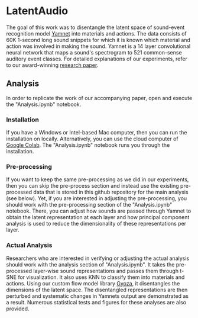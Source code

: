 # LatentAudio
The goal of this work was to disentangle the latent space of sound-event recognition model [Yamnet](https://www.tensorflow.org/hub/tutorials/yamnet) into materials and actions. The data consists of 60K 1-second long sound snippets for which it is known which material and action was involved in making the sound. Yamnet is a 14 layer convolutional neural network that maps a sound's spectrogram to 521 common-sense auditory event classes. For detailed explanations of our experiments, refer to our award-winning [research paper](https://papers.ssrn.com/sol3/papers.cfm?abstract_id=4959687).

## Analysis
In order to replicate the work of our accompanying paper, open and execute the "Analysis.ipynb" notebook. 

### Installation
If you have a Windows or Intel-based Mac computer, then you can run the installation on locally. Alternatively, you can use the cloud computer of [Google Colab](https://colab.google). The "Analysis.ipynb" notebook runs you through the installation.

### Pre-processing
If you want to keep the same pre-processing as we did in our experiments, then you can skip the pre-process section and instead use the existing pre-processed data that is stored in this github repository for the main analysis (see below). Yet, if you are interested in adjusting the pre-processing, you should work with the pre-processing section of the "Analysis.ipynb" notebook. There, you can adjust how sounds are passed through Yamnet to obtain the latent representation at each layer and how principal component analysis is used to reduce the dimensionality of these representations per layer. 

### Actual Analysis 
Researchers who are interested in verifying or adjusting the actual analysis should work with the analysis section of "Analysis.ipynb". It takes the pre-processed layer-wise sound representations and passes them through t-SNE for visualization. It also uses KNN to classify them into materials and actions. Using our custom flow model library [Gyoza](https://pypi.org/project/gyoza/), it disentangles the dimensions of the latent space. The disentangled representations are then perturbed and systematic changes in Yamnets output are demonstrated as a result. Numerous statistical tests and figures for these analyses are also provided. 

